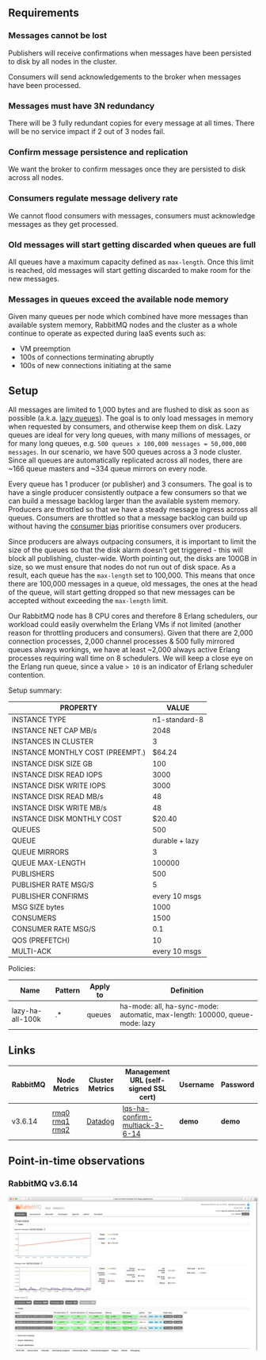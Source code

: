 ## Requirements

### Messages cannot be lost

Publishers will receive confirmations when messages have been persisted to disk by all nodes in the cluster.

Consumers will send acknowledgements to the broker when messages have been processed.

### Messages must have 3N redundancy

There will be 3 fully redundant copies for every message at all times.
There will be no service impact if 2 out of 3 nodes fail.

### Confirm message persistence and replication

We want the broker to confirm messages once they are persisted to disk across all nodes.

### Consumers regulate message delivery rate

We cannot flood consumers with messages, consumers must acknowledge messages as they get processed.

### Old messages will start getting discarded when queues are full

All queues have a maximum capacity defined as `max-length`.
Once this limit is reached, old messages will start getting discarded to make room for the new messages.

### Messages in queues exceed the available node memory

Given many queues per node which combined have more messages than available system memory,
RabbitMQ nodes and the cluster as a whole continue to operate as expected during IaaS events such as:

* VM preemption
* 100s of connections terminating abruptly
* 100s of new connections initiating at the same

## Setup

All messages are limited to 1,000 bytes and are flushed to disk as soon as possible (a.k.a. [lazy queues](https://www.rabbitmq.com/lazy-queues.html)).
The goal is to only load messages in memory when requested by consumers, and otherwise keep them on disk.
Lazy queues are ideal for very long queues, with many millions of messages, or for many long queues, e.g. `500 queues x 100,000 messages = 50,000,000 messages`.
In our scenario, we have 500 queues across a 3 node cluster.
Since all queues are automatically replicated across all nodes, there are ~166 queue masters and ~334 queue mirrors on every node.

Every queue has 1 producer (or publisher) and 3 consumers.
The goal is to have a single producer consistently outpace a few consumers so that we can build a message backlog larger than the available system memory.
Producers are throttled so that we have a steady message ingress across all queues.
Consumers are throttled so that a message backlog can build up without having the [consumer bias](https://www.rabbitmq.com/blog/2014/04/10/consumer-bias-in-rabbitmq-3-3/) prioritise consumers over producers.

Since producers are always outpacing consumers, it is important to limit the size of the queues so that the disk alarm doesn't get triggered - this will block all publishing, cluster-wide.
Worth pointing out, the disks are 100GB in size, so we must ensure that nodes do not run out of disk space.
As a result, each queue has the `max-length` set to 100,000.
This means that once there are 100,000 messages in a queue, old messages, the ones at the head of the queue, will start getting dropped so that new messages can be accepted without exceeding the `max-length` limit.

Our RabbitMQ node has 8 CPU cores and therefore 8 Erlang schedulers, our workload could easily overwhelm the Erlang VMs if not limited (another reason for throttling producers and consumers).
Given that there are 2,000 connection processes, 2,000 channel processes &amp; 500 fully mirrored queues always workings, we have at least ~2,000 always active Erlang processes requiring wall time on 8 schedulers.
We will keep a close eye on the Erlang run queue, since a value `> 10` is an indicator of Erlang scheduler contention.

Setup summary:

| PROPERTY                         | VALUE          |
| -                                | -              |
| INSTANCE TYPE                    | n1-standard-8  |
| INSTANCE NET CAP MB/s            | 2048           |
| INSTANCES IN CLUSTER             | 3              |
| INSTANCE MONTHLY COST (PREEMPT.) | $64.24         |
| INSTANCE DISK SIZE GB            | 100            |
| INSTANCE DISK READ IOPS          | 3000           |
| INSTANCE DISK WRITE IOPS         | 3000           |
| INSTANCE DISK READ MB/s          | 48             |
| INSTANCE DISK WRITE MB/s         | 48             |
| INSTANCE DISK MONTHLY COST       | $20.40         |
| QUEUES                           | 500            |
| QUEUE                            | durable + lazy |
| QUEUE MIRRORS                    | 3              |
| QUEUE MAX-LENGTH                 | 100000         |
| PUBLISHERS                       | 500            |
| PUBLISHER RATE MSG/S             | 5              |
| PUBLISHER CONFIRMS               | every 10 msgs  |
| MSG SIZE bytes                   | 1000           |
| CONSUMERS                        | 1500           |
| CONSUMER RATE MSG/S              | 0.1            |
| QOS (PREFETCH)                   | 10             |
| MULTI-ACK                        | every 10 msgs  |

Policies:

| Name | Pattern | Apply to | Definition |
| - | - | - | - |
| lazy-ha-all-100k | .* | queues | ha-mode: all, ha-sync-mode: automatic, max-length: 100000, queue-mode: lazy |

## Links


| RabbitMQ | Node Metrics                                                                                                                                                                                                                  | Cluster Metrics                                            | Management URL (self-signed SSL cert)                                                     | Username | Password |
| -        | -                                                                                                                                                                                                                             | -                                                          | -                                                                                         | -        | -        |
| v3.6.14  | [rmq0](https://0-netdata-lqs-ha-confirm-multiack-3-6-14.gcp.rabbitmq.com) [rmq1](https://1-netdata-lqs-ha-confirm-multiack-3-6-14.gcp.rabbitmq.com) [rmq2](https://2-netdata-lqs-ha-confirm-multiack-3-6-14.gcp.rabbitmq.com) | [Datadog](https://p.datadoghq.com/sb/eac1d6667-75ac04872a) | [lqs-ha-confirm-multiack-3-6-14](https://lqs-ha-confirm-multiack-3-6-14.gcp.rabbitmq.com) | **demo** | **demo** |

## Point-in-time observations

### RabbitMQ v3.6.14

![](lqs-ha-confirm-multiack-3-6-14-overview.png)
